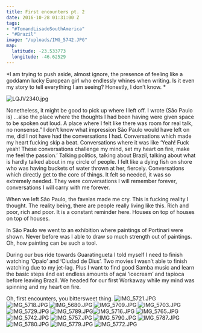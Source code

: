 ```yaml
---
title: First encounters pt. 2
date: 2016-10-28 01:31:00 Z
tags:
- "#TomandLisadoSouthAmerica"
- "#Brazil"
image: "/uploads/IMG_5742.JPG"
map:
  latitude: -23.533773
  longitude: -46.62529
---
```


*I am trying to push aside, almost ignore, the presence of feeling like a goddamn lucky European girl who endlessly whines when writing. Is it even my story to tell everything I am seeing?  Honestly, I don’t know. *<!--more-->

![LQJV2340.jpg](/uploads/LQJV2340.jpg)

Nonetheless, it might be good to pick up where I left off. I wrote (São Paulo is) ...also the place where the thoughts I had been having were given space to be spoken out loud. A place where I felt like there was room for real talk, no nonsense.” I don’t know what impression São Paulo would have left on me, did I not have had the conversations I had. Conversations which made my heart fucking skip a beat. Conversations where it was like ‘Yeah! Fuck yeah! These conversations challenge my mind, set my heart on fire, make me feel the passion.’  Talking politics, talking about Brazil, talking about what is hardly talked about in my circle of people. I felt like a dying fish on shore who was having buckets of water thrown at her, fiercely. Conversations which directly get to the core of things. It felt so needed, it was so extremely needed.  They were conversations I will remember forever, conversations I will carry with me forever.

When we left São Paulo, the favelas made me cry. This is fucking reality I thought. The reality being, there are people really living like this. Rich and poor, rich and poor. It is a constant reminder here. Houses on top of houses on top of houses.

In São Paulo we went to an exhibition where paintings of Portinari were shown. Never before was I able to draw so much strength out of paintings. Oh, how painting can be such a tool.

During our bus ride towards Guaratingueta I told myself I need to finish watching ‘Opaio’ and ‘Ciudad de Dius’. Two movies I wasn’t able to finish watching due to my jet-lag. Plus I want to find good Samba music and learn the basic steps ánd eat endless amounts of açai ‘icecream’ and tapioca before leaving Brazil. We headed for our first Workaway while my mind was spinning and my heart on fire.

Oh, first encounters, you bittersweet thing.
![IMG_5721.JPG](/uploads/IMG_5721.JPG)
![IMG_5718.JPG](/uploads/IMG_5718.JPG)
![IMG_5680.JPG](/uploads/IMG_5680.JPG)
![IMG_5709.JPG](/uploads/IMG_5709.JPG)
![IMG_5703.JPG](/uploads/IMG_5703.JPG)
![IMG_5729.JPG](/uploads/IMG_5729.JPG)
![IMG_5789.JPG](/uploads/IMG_5789.JPG)![IMG_5716.JPG](/uploads/IMG_5716.JPG)
![IMG_5765.JPG](/uploads/IMG_5765.JPG)
![IMG_5742.JPG](/uploads/IMG_5742.JPG)
![IMG_5757.JPG](/uploads/IMG_5757.JPG)
![IMG_5790.JPG](/uploads/IMG_5790.JPG)
![IMG_5787.JPG](/uploads/IMG_5787.JPG)
![IMG_5780.JPG](/uploads/IMG_5780.JPG)
![IMG_5779.JPG](/uploads/IMG_5779.JPG)
![IMG_5772.JPG](/uploads/IMG_5772.JPG)